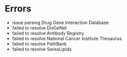 # Errors

- issue parsing Drug Gene Interaction Database: 
- failed to resolve DisGeNet
- failed to resolve Antibody Registry
- failed to resolve National Cancer Institute Thesaurus
- failed to resolve PathBank
- failed to resolve SwissLipids